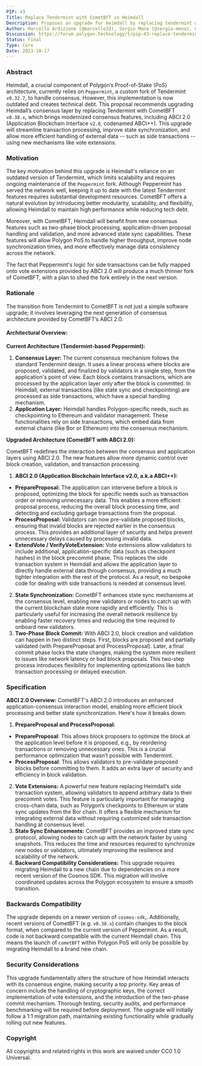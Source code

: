 ```yaml
---
PIP: 43
Title: Replace Tendermint with CometBFT in Heimdall
Description: Proposes an upgrade for heimdall by replacing tendermint with cometBFT
Author: Marcello Ardizzone (@marcello33), Sergio Mena (@sergio-mena), Greg Szabo (@greg-szabo)
Discussion: https://forum.polygon.technology/t/pip-43-replace-tendermint-with-cometbft-in-heimdall/17731
Status: Final
Type: Core
Date: 2023-10-17
---
```


### Abstract

Heimdall, a crucial component of Polygon’s Proof-of-Stake (PoS) architecture, currently relies on `Peppermint`, a custom fork of Tendermint `v0.32.7`, to handle consensus. However, this implementation is now outdated and creates technical debt. This proposal recommends upgrading Heimdall’s consensus layer by replacing Tendermint with CometBFT `v0.38.x`, which brings modernized consensus features, including ABCI 2.0 (Application Blockchain Interface `v2.0`, codenamed ABCI++). This upgrade will streamline transaction processing, improve state synchronization, and allow more efficient handling of external data -- such as side transactions -- using new mechanisms like vote extensions.

### Motivation

The key motivation behind this upgrade is Heimdall's reliance on an outdated version of Tendermint, which limits scalability and requires ongoing maintenance of the `Peppermint` fork. Although Peppermint has served the network well, keeping it up to date with the latest Tendermint features requires substantial development resources. CometBFT offers a natural evolution by introducing better modularity, scalability, and flexibility, allowing Heimdall to maintain high performance while reducing tech debt.

Moreover, with CometBFT, Heimdall will benefit from new consensus features such as two-phase block processing, application-driven proposal handling and validation, and more advanced state sync capabilities. These features will allow Polygon PoS to handle higher throughput, improve node synchronization times, and more effectively manage data consistency across the network.

The fact that Peppermint's logic for side transactions can be fully mapped onto vote extensions provided by ABCI 2.0 will produce a much thinner fork of CometBFT, with a plan to shed the fork entirely in the next version.

### Rationale

The transition from Tendermint to CometBFT is not just a simple software upgrade; it involves leveraging the next generation of consensus architecture provided by CometBFT’s ABCI 2.0.

#### Architectural Overview:

**Current Architecture (Tendermint-based Peppermint):**

1. **Consensus Layer:** The current consensus mechanism follows the standard Tendermint design. It uses a linear process where blocks are proposed, validated, and finalized by validators in a single step, from the application's point of view. Each block contains transactions, which are processed by the application layer only after the block is committed. In Heimdall, external transactions (like state sync and checkpointing) are processed as side transactions, which have a special handling mechanism.
2. **Application Layer:** Heimdall handles Polygon-specific needs, such as checkpointing to Ethereum and validator management. These functionalities rely on side transactions, which embed data from external chains (like Bor or Ethereum) into the consensus mechanism.

**Upgraded Architecture (CometBFT with ABCI 2.0):**

CometBFT redefines the interaction between the consensus and application layers using ABCI 2.0. The new features allow more dynamic control over block creation, validation, and transaction processing.

1. **ABCI 2.0 (Application Blockchain Interface v2.0, a.k.a ABCI++):**
* **PrepareProposal:** The application can intervene before a block is proposed, optimizing the block for specific needs such as transaction order or removing unnecessary data. This enables a more efficient proposal process, reducing the overall block processing time, and detecting and excluding garbage transactions from the proposal.
* **ProcessProposal:** Validators can now pre-validate proposed blocks, ensuring that invalid blocks are rejected earlier in the consensus process. This provides an additional layer of security and helps prevent unnecessary delays caused by processing invalid data.
* **ExtendVote / VerifyVoteExtension:** Vote extensions allow validators to include additional, application-specific data (such as checkpoint hashes) in the block precommit phase. This replaces the side transaction system in Heimdall and allows the application layer to directly handle external data through consensus, providing a much tighter integration with the rest of the protocol. As a result, no bespoke code for dealing with side transactions is needed at consensus level.
2. **State Synchronization:** CometBFT enhances state sync mechanisms at the consensus level, enabling new validators or nodes to catch up with the current blockchain state more rapidly and efficiently. This is particularly useful for increasing the overall network resilience by enabling faster recovery times and reducing the time required to onboard new validators.
3. **Two-Phase Block Commit:** With ABCI 2.0, block creation and validation can happen in two distinct steps. First, blocks are proposed and partially validated (with PrepareProposal and ProcessProposal). Later, a final commit phase locks the state changes, making the system more resilient to issues like network latency or bad block proposals. This two-step process introduces flexibility for implementing optimizations like batch transaction processing or delayed execution.

### Specification

**ABCI 2.0 Overview:** CometBFT's ABCI 2.0 introduces an enhanced application-consensus interaction model, enabling more efficient block processing and better state synchronization. Here's how it breaks down:

1. **PrepareProposal and ProcessProposal:**
* **PrepareProposal**: This allows block proposers to optimize the block at the application level before it is proposed, e.g., by reordering transactions or removing unnecessary ones. This is a crucial performance optimization that wasn’t possible with Tendermint.
* **ProcessProposal**: This allows validators to pre-validate proposed blocks before committing to them. It adds an extra layer of security and efficiency in block validation.
2. **Vote Extensions:** A powerful new feature replacing Heimdall’s side transaction system, allowing validators to append arbitrary data to their precommit votes. This feature is particularly important for managing cross-chain data, such as Polygon’s checkpoints to Ethereum or state sync updates from the Bor chain. It offers a flexible mechanism for integrating external data without requiring customized side transaction handling at consensus level.
3. **State Sync Enhancements:** CometBFT provides an improved state sync protocol, allowing nodes to catch up with the network faster by using snapshots. This reduces the time and resources required to synchronize new nodes or validators, ultimately improving the resilience and scalability of the network.
4. **Backward Compatibility Considerations:** This upgrade requires migrating Heimdall to a new chain due to dependencies on a more recent version of the Cosmos SDK. This migration will involve coordinated updates across the Polygon ecosystem to ensure a smooth transition.

### Backwards Compatibility

The upgrade depends on a newer version of `cosmos-sdk`,. Additionally, recent versions of CometBFT (e.g. `v0.38.x`) contain changes to the block format, when compared to the current version of Peppermint. As a result, code is not backward compatible with the current Heimdall chain. This means the launch of `cometBFT` within Polygon PoS will only be possible by migrating Heimdall to a brand new chain.

### Security Considerations

This upgrade fundamentally alters the structure of how Heimdall interacts with its consensus engine, making security a top priority. Key areas of concern include the handling of cryptographic keys, the correct implementation of vote extensions, and the introduction of the two-phase commit mechanism. Thorough testing, security audits, and performance benchmarking will be required before deployment. The upgrade will initially follow a 1:1 migration path, maintaining existing functionality while gradually rolling out new features.

### Copyright

All copyrights and related rights in this work are waived under CC0 1.0 Universal.
